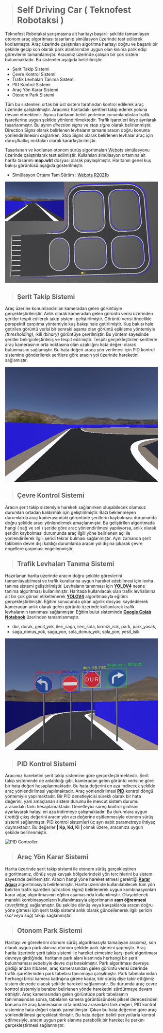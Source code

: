 > # **Self Driving Car ( Teknofest Robotaksi )**
Teknofest Robotaksi yarışmasına ait haritayı başarılı şekilde tamamlayan otonom araç algoritması tasarlanıp simülasyon üzerinde test edilerek kodlanmıştır.
Araç üzerinde çalıştırılan algoritma haritayı doğru ve başarılı bir şekilde geçip son olarak park alanlarından uygun olan kısıma park edip görevlerini tamamlamıştır.
Aracımız üzerinde çalışan bir çok sistem bulunmaktadır. Bu sistemler aşağıda belirtilmiştir.
  - Şerit Takip Sistemi
  - Çevre Kontrol Sistemi
  - Trafik Levhaları Tanıma Sistemi
  - PID Kontrol Sistemi
  - Araç Yön Karar Sistemi
  - Otonom Park Sistemi

Tüm bu sistemleri ortak bir üst sistem tarafından kontrol edilerek araç üzerinde çalıştırılmıştır. Aracımız haritadaki şeritleri takip ederek yoluna devam etmektedir. Ayrıca
haritanın belirli yerlerine konumlandırılan trafik işaretlerine uygun şekilde yönlendirilmektedir. Trafik işaretleri ikiye ayrılarak tasarlanmıştır. Bu ayrım _direction signs_
ve _stop signs_ olarak belirlenmiştir. Direction Signs olarak belirlenen levhaların tamamı aracın doğru konuma yönlendirilmesini sağlarken, Stop Signs olarak belirlenen levhalar
araç için duruş/kalkış noktaları olarak kararlaştırılmıştır.

Tasarlanan ve kodlanan otonom sürüş algoritmaları [Webots](https://cyberbotics.com/) simülasyonu üzerinde çalıştırılarak test edilmiştir. Kullanılan simülasyon ortamına ait
harita tasarımı **map.wbt** dosyası olarak paylaşılmıştır. Haritanın genel kuş bakışı görüntüsü aşağıda gösterilmiştir.

  - Simülasyon Ortamı Tam Sürüm : [Webots R2021b](https://github.com/cyberbotics/webots/releases/tag/R2021b)

![Car Camera](./images/map.png)

> ## Şerit Takip Sistemi
Araç üzerine konumlandırılan kameradan gelen görüntüyle gerçekleştirilmiştir. Anlık olarak kameradan gelen görüntü verisi üzerinden şeritler tespit edilerek takip sistemi
geliştirilmiştir. Görüntü verisi öncelikle perspektif çarpıtma yöntemiyle kuş bakışı hale getirilmiştir. Kuş bakışı hale getirilen görüntü verisi bir sonraki aşama olan görüntü
eşikleme yöntemiyle _(thresholding)_, ikili _(binary)_ görüntüye çevrilmiştir. Bu yöntem sayesinde şeritler belirginleştirilmiş ve tespit edilmiştir. Tespiti gerçekleştirilen
şeritlerle araç kamerasının orta noktasına olan uzaklığını hata değeri olarak bulunmasını sağlamıştır. Bu hata değeri araca yön verilmesi için PID kontrol sistemine gönderilerek
şeritlere göre aracın yol üzerinde hareketini sağlamıştır.


![Car Camera](./images/car_camera.jpg)

> ## Çevre Kontrol Sistemi
Aracın şerit takip sistemiyle hareketi sağlanırken oluşabilecek olumsuz durumları ortadan kaldırmak için geliştirilmiştir. Bazı beklenmeyen durumlarda araç kamerasındaki görüntüde
şeritlerin kaybolması durumunda doğru şekilde aracı yönlendirmek amaçlanmıştır. Bu geliştirilen algoritmada hangi ( sağ ve sol ) şeride göre araç yönlendirilmesi yapılıyorsa,
anlık olarak şeridin kaybolması durumunda araç ilgili yöne belirlenen açı ile yönlendirilerek ilgili şeridi tekrar bulması sağlanmıştır. Aynı zamanda şerit takibinin devre dışı kaldığı
durumlarda aracın yol dışına çıkarak çevre engellere çarpması engellenmiştir.

> ## Trafik Levhaları Tanıma Sistemi
Hazırlanan harita üzerinde aracın doğru şekilde görevlerini tamamlayabilmesi ve trafik kurallarına uygun hareket edebilmesi için levha tanıma sistemi geliştirilmiştir.
Levhaların tanınması için **[YOLOV4](https://github.com/AlexeyAB/darknet)** nesne tanıma algoritması kullanılmıştır. Haritada kullanılacak olan trafik levhalarına ait bir çok görsel etiketlenerek
**[YOLOV4](https://github.com/AlexeyAB/darknet)** algoritmasıyla eğitimi gerçekleştirilmiştir. 
Eğitim sonucunda çıkan ağırlık dosyası kaydedilerek kameradan anlık olarak gelen görüntü üzerinde kullanılarak trafik levhalarının tanınması sağlanmıştır.
Eğitim bulut sisteminde **[Google Colab Notebook](https://colab.research.google.com/drive/1_GdoqCJWXsChrOiY8sZMr_zbr_fH-0Fg?usp=sharing)** üzerinden tamamlanmıştır.
- dur, durak, gecit_yok, ileri_saga, ileri_sola, kirmizi_isik, park, park_yasak, 
- saga_donus_yok, saga_yon, sola_donus_yok, sola_yon, yesil_isik

![Trafic Sign Detection](./images/traffic_sign_detection.png)


> ## PID Kontrol Sistemi
Aracımız hareketini şerit takip sistemine göre gerçekleştirmektedir. Şerit takip sisteminde de anlatıldığı gibi, kameradan gelen görüntü verisine göre bir hata değeri hesaplanmaktadır. Bu hata değerini en aza indirecek şekilde araç yönlendirilmesi yapılmaktadır. Araç yönlendirilmesi **[PID](https://tr.wikipedia.org/wiki/PID)** kontrol döngü yöntemiyle yapılmaktadır. Bir PID denetleyicisi sürekli olarak bir hata değerini, yani amaçlanan sistem durumu ile mevcut sistem durumu arasındaki farkı hesaplamaktadır. Denetleyici süreç kontrol girdisini ayarlayarak hatayı en aza indirmeye çalışmaktadır. Bu durumlara uygun ürettiği çıkış değerini aracın yön açı değerine eşitlenmesiyle otonom sürüş sistemi sağlanmıştır. PID kontrol sistemleri üç ayrı sabit parametreye ihtiyaç duymaktadır. Bu değerler **| Kp, Kd, Ki |** olmak üzere, aracımıza uygun şekilde belirlenmiştir.

![PID Controller](http://stm32f4-discovery.net/wp-content/uploads/pid-controller-diagram.png)


> ## Araç Yön Karar Sistemi
Harita üzerinde şerit takip sistemi ile otonom sürüş gerçekleştiren algoritmamız, dönüş veya kavşak bölgelerindeki yön tercihlerini bu sistem sayesinde belirlemiştir. Aracın hangi yöne hareket etmesi gerektiği **[Karar Ağacı](https://tr.wikipedia.org/wiki/Karar_a%C4%9Fac%C4%B1)** algoritmasıyla belirlenmiştir. Harita üzerinde kullanılabilecek tüm yön belirten trafik işaretleri (_direction signs_) belirlenerek uygun kombinasyonları karar ağaç algoritmasının eğitim aşamasında kullanılmıştır. Oluşabilecek mantıklı kombinasyonların kullanılmasıyla algoritmanın **aşırı öğrenmesi** (_overfitting_) sağlanmıştır. Bu şekilde dönüş veya kavşaklarda aracın doğru yöne gitmesi için şerit takip sistemi anlık olarak güncellenerek ilgili şeridin (_sol veya sağ_) takipi sağlanmıştır.

> ## Otonom Park Sistemi
Haritayı ve görevlerini otonom sürüş algoritmasıyla tamalayan aracımız, son olarak uygun park alanına otonom şekilde park işlemini yapmıştır. Araç harita üzerinde şerit takip sistemi ile hareket etmesine karşı park algoritması devreye girdiğinde, haritanın park alanı kısmında herhangi bir şerit bulunmaması sebebiyle devre dışı bırakılmıştır. Park algoritması devreye girdiği andan itibaren, araç kamerasından gelen görüntü verisi üzerinde trafik işaretlerinden park tabelası tanınmaya çalışılmıştır.
Park tabelalarından herhangi birisi kamera kadrajına girene kadar, kör sürüş diye tabir ettiğimiz sistem devrede olacak şekilde hareketi sağlanmıştır. Bu durumda araç çevre
kontrol sistemiyle beraber belirlenen yönde hareketini sürdürmeye devam etmiştir. Araç kamerasından gelen görüntüde park tabelasının tanınmasından sonra, tabelanın kamera görüntüsündeki piksel derecesinden konumu ile araç kamerasının orta noktası arasındaki fark değeri, PID kontrol sistemine hata değeri olarak yansıtılmıştır. Çıkan bu hata değerine göre araç yönlendirilmesi gerçekleştirilmiştir. Bu hata değeri belirli periyotlarla kontrol edilmesiyle, aracın uygun park alanına parabolik bir hareket ile parkını gerçekleştirmesi sağlanmıştır.
